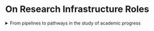 # On Research Infrastructure Roles

<details>

<summary>From pipelines to pathways in the study of academic progress</summary>

[https://www.science.org/doi/10.1126/science.adg5406](https://www.science.org/doi/10.1126/science.adg5406)&#x20;

</details>
